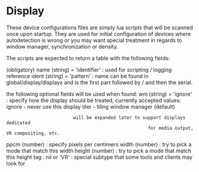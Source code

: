 Display
=======

These device configurations files are simply lua scripts that will be
scanned once upon startup. They are used for initial configuration of
devices where autodetection is wrong or you may want special treatment
in regards to window manager, synchronization or density.

The scripts are expected to return a table with the following fields:

(obligatory)
 name (string) = 'identifier' : used for scripting / logging reference
 ident (string) = 'pattern' : name can be found in global/display/displays and
                              is the first part followed by / and then the
															serial.

the following optional fields will be used when found:
 wm (string) = 'ignore'    : specify how the display should be treated,
                             currently accepted values:
														 ignore - never use this display
														 tiler - tiling window manager (default)

                             will be expanded later to support displays dedicated
														 for media output, VR compositing, etc.

 ppcm (number) : specify pixels per centimers
 width (number) : try to pick a mode that match this width
 height (number) : try to pick a mode that match this height
 tag : nil or 'VR' : special subtype that some tools and clients may look for
